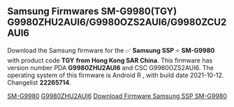 <h2>Samsung Firmwares SM-G9980(TGY) G9980ZHU2AUI6/G9980OZS2AUI6/G9980ZCU2AUI6</h2>
Download the Samsung firmware for the ✅ <strong>Samsung SSP </strong> ⭐ <strong>SM-G9980</strong> with product code <strong>TGY</strong> <strong> from Hong Kong SAR China</strong>. This firmware has version number PDA <strong>G9980ZHU2AUI6</strong> and CSC G9980OZS2AUI6. The operating system of this firmware is Android R , with build date 2021-10-12. Changelist <strong>22265714</strong>.


[SM-G9980](https://samfirm.shop/samsung/model/SM-G9980)
[G9980ZHU2AUI6](https://samfirm.shop/samsung/pda/G9980ZHU2AUI6)
[Download Firmware Samsung SSP SM-G9980](https://samfirm.shop/samsung/firmware/463973)
